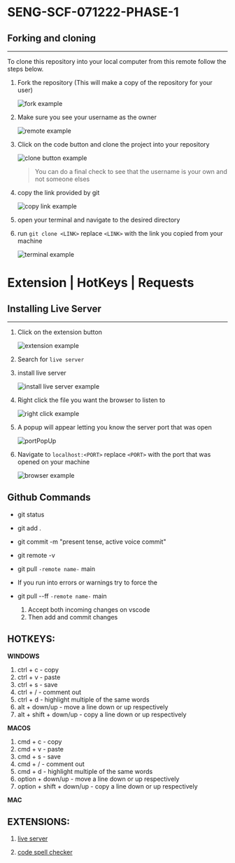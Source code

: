 # SENG-SCF-071222-PHASE-1

## Forking and cloning

---

To clone this repository into your local computer from this remote follow the steps below.

1. Fork the repository (This will make a copy of the repository for your user)

   ![fork example](/assets/images/fork.png)

1. Make sure you see your username as the owner

   ![remote example](/assets/images/remote.png)

1. Click on the code button and clone the project into your repository

   ![clone button example](/assets/images/cloneButton.png)

   > You can do a final check to see that the username is your own and not someone elses

1. copy the link provided by git

   ![copy link example](/assets/images/cloneButton.png)

1. open your terminal and navigate to the desired directory
1. run `git clone <LINK>` replace `<LINK>` with the link you copied from your machine

   ![terminal example](/assets/images/cloneTerminal.png)

# Extension | HotKeys | Requests

## Installing Live Server

---

1. Click on the extension button

   ![extension example](/assets/images/extensionButton.png)

1. Search for `live server`
1. install live server

   ![install live server example](/assets/images/installLiveServer.png)

1. Right click the file you want the browser to listen to

   ![right click example](/assets/images/openWLiveServer.png)

1. A popup will appear letting you know the server port that was open

   ![portPopUp](/assets/images/portPopUp.png)

1. Navigate to `localhost:<PORT>` replace `<PORT>` with the port that was opened on your machine

   ![browser example](/assets/images/browser.png)

## Github Commands
* git status
* git add . 
* git commit -m "present tense, active voice commit"
* git remote -v 
* git pull `-remote name-` main

* If you run into errors or warnings try to force the
* git pull --ff `-remote name-` main
   1. Accept both incoming changes on vscode
   1. Then add and commit changes

## HOTKEYS:
**WINDOWS**
1. ctrl + c - copy
1. ctrl + v - paste
1. ctrl + s - save
1. ctrl + / - comment out
1. ctrl + d - highlight multiple of the same words
1. alt + down/up - move a line down or up respectively
1. alt + shift + down/up - copy a line down or up respectively

**MACOS**
1. cmd + c - copy
1. cmd + v - paste
1. cmd + s - save
1. cmd + / - comment out
1. cmd + d - highlight multiple of the same words
1. option + down/up - move a line down or up respectively
1. option + shift + down/up - copy a line down or up respectively

**MAC**

## EXTENSIONS:

1. [live server](https://marketplace.visualstudio.com/items?itemName=ritwickdey.LiveServer)

1. [code spell checker](https://marketplace.visualstudio.com/items?itemName=streetsidesoftware.code-spell-checker)

